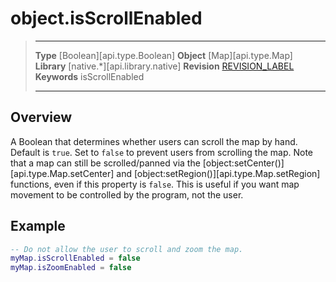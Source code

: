 # object.isScrollEnabled

> --------------------- ------------------------------------------------------------------------------------------
> __Type__              [Boolean][api.type.Boolean]
> __Object__            [Map][api.type.Map]
> __Library__           [native.*][api.library.native]
> __Revision__          [REVISION_LABEL](REVISION_URL)
> __Keywords__          isScrollEnabled
> --------------------- ------------------------------------------------------------------------------------------

## Overview

A Boolean that determines whether users can scroll the map by hand. Default is `true`. Set to `false` to prevent users from scrolling the map. Note that a map can still be scrolled/panned via the [object:setCenter()][api.type.Map.setCenter] and [object:setRegion()][api.type.Map.setRegion] functions, even if this property is `false`. This is useful if you want map movement to be controlled by the program, not the user.

## Example

``````lua
-- Do not allow the user to scroll and zoom the map.
myMap.isScrollEnabled = false
myMap.isZoomEnabled = false
``````
